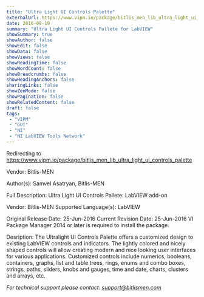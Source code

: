 ```yaml
---
title: "Ultra Light UI Controls Palette"
externalUrl: https://www.vipm.io/package/bitlis_men_lib_ultra_light_ui_controls_palette
date: 2016-08-19
summary: "Ultra Light UI Controls Pallete for LabVIEW"
showSummary: true
showAuthor: false
showEdit: false
showData: false
showViews: false
showReadingTime: false
showWordCount: false
showBreadcrumbs: false
showHeadingAnchors: false
sharingLinks: false
showZenMode: false
showPagination: false
showRelatedContent: false
draft: false
tags:
 - "VIPM"
 - "GUI"
 - "NI"
 - "NI LabVIEW Tools Network"
---
```


Redirecting to https://www.vipm.io/package/bitlis_men_lib_ultra_light_ui_controls_palette

Vendor: Bitlis-MEN

Author(s): Samvel Asatryan, Bitlis-MEN
 
Full Description:
Ultra Light UI Controls Pallete: LabVIEW add-on

Vendor: Bitlis-MEN
Supported Language(s): LabVIEW

Original Release Date:  25-Jun-2016
Current Revision Date:  25-Jun-2016
VI Package Manager 2014 or later is required to install the package.

Desription:
The Ultralight UI Controls Palette offers a customized design to existing LabVIEW controls and indicators. 
The lightly colored and nicely shaped controls will allow creating modern and nice looking user interfaces for various applications.
Customized controls include numerics, booleans, containers, graphs, list and table trees, rings, enums and combo boxes, strings, paths, sliders, knobs and gauges, time and date, charts, clusters and arrays, etc.

*For technical support please contact: support@bitlismen.com*